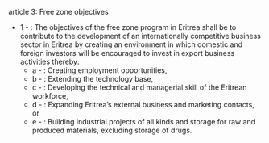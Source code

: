 article 3: Free zone objectives 

<ul>
			<li>1 - : The objectives of the free zone program in Eritrea shall be to contribute to the development of an internationally competitive business sector in Eritrea by creating an environment in which domestic and foreign investors will be encouraged to invest in export business activities thereby: <ul>
						<li>a - : Creating employment opportunities,<ul>
						</ul></li>						<li>b - : Extending the technology base, <ul>
						</ul></li>						<li>c - : Developing the technical and managerial skill of the Eritrean workforce, <ul>
						</ul></li>						<li>d - : Expanding Eritrea’s external business and marketing contacts, or <ul>
						</ul></li>						<li>e - : Building industrial projects of all kinds and storage for raw and produced materials, excluding storage of drugs. <ul>
						</ul></li>			</ul></li></ul>